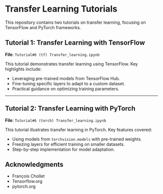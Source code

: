 # Transfer Learning Tutorials

This repository contains two tutorials on transfer learning, focusing on TensorFlow and PyTorch frameworks.

## Tutorial 1: Transfer Learning with TensorFlow
**File**: `Tutorial#6 (tf) Transfer_learning.ipynb`

This tutorial demonstrates transfer learning using TensorFlow. Key highlights include:
- Leveraging pre-trained models from TensorFlow Hub.
- Fine-tuning specific layers to adapt to a custom dataset.
- Practical guidance on optimizing training parameters.

---

## Tutorial 2: Transfer Learning with PyTorch
**File**: `Tutorial#6 (torch) Transfer_learning.ipynb`

This tutorial illustrates transfer learning in PyTorch. Key features covered:
- Using models from `torchvision.models` with pre-trained weights.
- Freezing layers for efficient training on smaller datasets.
- Step-by-step implementation for model adaptation.

## Acknowledgments
- François Chollet
- Tensorflow.org
- pytorch.org

